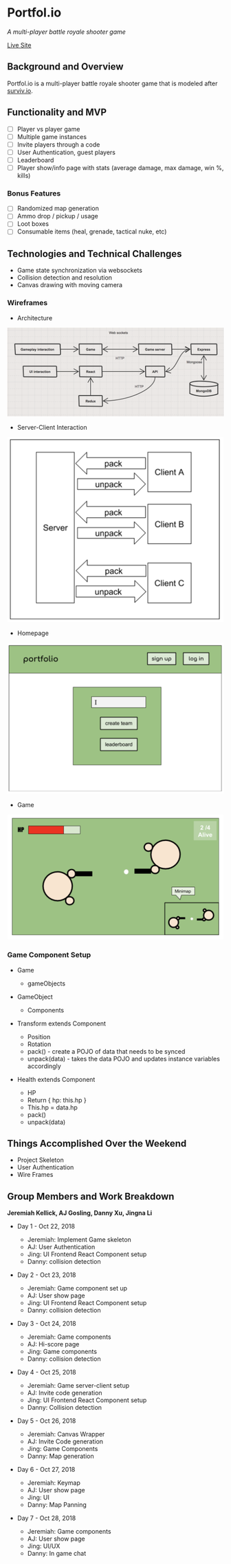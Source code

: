 # Portfol.io

_A multi-player battle royale shooter game_

[Live Site](#)

## Background and Overview

Portfol.io is a multi-player battle royale shooter game that is modeled after [surviv.io](http://surviv.io/). 


## Functionality and MVP 

- [ ] Player vs player game
- [ ] Multiple game instances
- [ ] Invite players through a code
- [ ] User Authentication, guest players
- [ ] Leaderboard
- [ ] Player show/info page with stats (average damage, max damage, win %, kills)

### Bonus Features
- [ ] Randomized map generation
- [ ] Ammo drop / pickup / usage
- [ ] Loot boxes
- [ ] Consumable items (heal, grenade, tactical nuke, etc)

## Technologies and Technical Challenges
* Game state synchronization via websockets
* Collision detection and resolution
* Canvas drawing with moving camera

### Wireframes

* Architecture
<img src="./images/diagram.png">

* Server-Client Interaction
<img src="./images/server_client.png">

* Homepage
<img src="./images/homepage.png">

* Game
<img src="./images/game_canvas.png">

### Game Component Setup

* Game
  * gameObjects

* GameObject
  * Components

* Transform extends Component
  * Position
  * Rotation
  * pack() - create a POJO of data that needs to be synced
  * unpack(data) - takes the data POJO and updates instance variables accordingly

* Health extends Component
  * HP
  * Return { hp: this.hp }
  * This.hp = data.hp
  * pack()
  * unpack(data)


## Things Accomplished Over the Weekend 

* Project Skeleton
* User Authentication
* Wire Frames

## Group Members and Work Breakdown

**Jeremiah Kellick, AJ Gosling, Danny Xu, Jingna Li**

* Day 1 - Oct 22, 2018
  * Jeremiah: Implement Game skeleton
  * AJ: User Authentication
  * Jing: UI Frontend React Component setup
  * Danny: collision detection

* Day 2 - Oct 23, 2018		
  * Jeremiah: Game component set up 
  * AJ: User show page
  * Jing: UI Frontend React Component setup
  * Danny: collision detection

* Day 3 - Oct 24, 2018
  * Jeremiah: Game components
  * AJ: Hi-score page
  * Jing: Game components
  * Danny: collision detection

* Day 4 - Oct 25, 2018
  * Jeremiah: Game server-client setup
  * AJ: Invite code generation
  * Jing: UI Frontend React Component setup
  * Danny: Collision detection

* Day 5 - Oct 26, 2018
  * Jeremiah: Canvas Wrapper
  * AJ: Invite Code generation
  * Jing: Game Components
  * Danny: Map generation
  
* Day 6 - Oct 27, 2018
  * Jeremiah: Keymap 
  * AJ: User show page
  * Jing: UI
  * Danny: Map Panning

* Day 7 - Oct 28, 2018
  * Jeremiah: Game components
  * AJ: User show page
  * Jing: UI/UX
  * Danny: In game chat